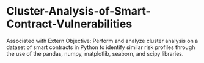 # Cluster-Analysis-of-Smart-Contract-Vulnerabilities
Associated with Extern Objective: Perform and analyze cluster analysis on a dataset of smart contracts in Python to identify similar risk profiles through the use of the pandas, numpy, matplotlib, seaborn, and scipy libraries.
